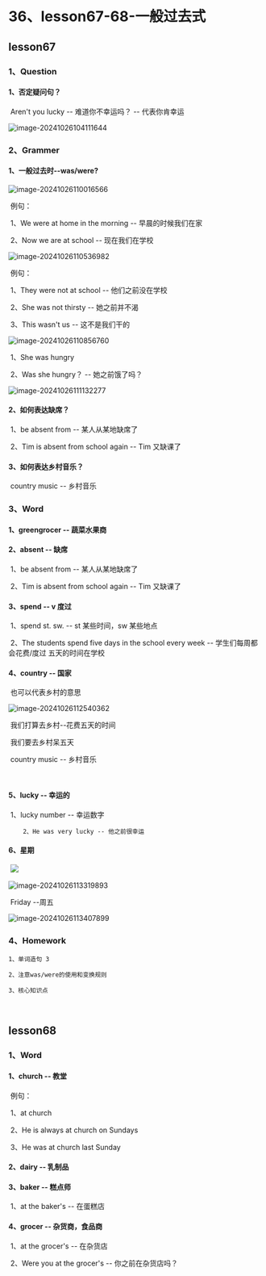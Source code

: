 # 36、lesson67-68-一般过去式





## lesson67



### 1、Question

#### 	1、否定疑问句？

​			Aren't you lucky -- 难道你不幸运吗？ -- 代表你肯幸运

![image-20241026104111644](./../../.vuepress/public/images/image-20241026104111644.png)



###   2、Grammer





#### 	1、一般过去时--was/were?

![image-20241026110016566](./../../.vuepress/public/images/image-20241026110016566.png)

​	例句：

​			1、We were at home in the morning -- 早晨的时候我们在家

​			2、Now we are at school -- 现在我们在学校

![image-20241026110536982](./../../.vuepress/public/images/image-20241026110536982.png)

​	例句：

​	1、They were not at school -- 他们之前没在学校

​	2、She was not thirsty -- 她之前并不渴

​	3、This wasn't us -- 这不是我们干的



![image-20241026110856760](./../../.vuepress/public/images/image-20241026110856760.png)

​	1、She was hungry

​	2、Was she hungry？  -- 她之前饿了吗？



![image-20241026111132277](./../../.vuepress/public/images/image-20241026111132277.png)













#### 	2、如何表达缺席？

​		1、be absent from -- 某人从某地缺席了

​		2、Tim is absent from school again -- Tim 又缺课了





#### 	3、如何表达乡村音乐？

​		country music -- 乡村音乐





### 3、Word

#### 	1、greengrocer -- 蔬菜水果商



#### 	2、absent -- 缺席

​		1、be absent from -- 某人从某地缺席了

​		2、Tim is absent from school again -- Tim 又缺课了



#### 	3、spend -- v 度过

​	1、spend st. sw. -- st 某些时间，sw 某些地点

​	2、The students spend five days in the school every week -- 学生们每周都会花费/度过 五天的时间在学校





#### 	4、country -- 国家

​		也可以代表乡村的意思

![image-20241026112540362](./../../.vuepress/public/images/image-20241026112540362.png)

​		我们打算去乡村--花费五天的时间

​		我们要去乡村呆五天



​		country music -- 乡村音乐

​		

#### 	5、lucky -- 幸运的

​		1、lucky number -- 幸运数字

 		2、He was very lucky -- 他之前很幸运





#### 	6、星期

​	![](./../../.vuepress/public/images/image-20241026113209394.png)

 

![image-20241026113319893](./../../.vuepress/public/images/image-20241026113319893.png)



​	Friday --周五

![image-20241026113407899](./../../.vuepress/public/images/image-20241026113407899.png)





### 	4、Homework

```
1、单词造句 3

2、注意was/were的使用和变换规则

3、核心知识点

```



​	

## lesson68



### 1、Word

#### 	1、church -- 教堂

​	例句：

​	1、at church

​	2、He is always at church on Sundays

​	3、He was at church last Sunday



#### 2、dairy -- 乳制品



#### 3、baker -- 糕点师

​	1、at the baker's -- 在蛋糕店



#### 4、grocer -- 杂货商，食品商

​	1、at the grocer's -- 在杂货店

​	2、Were you at the grocer's      --  你之前在杂货店吗？















 